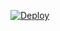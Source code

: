 [![Deploy](https://www.herokucdn.com/deploy/button.png)](https://dashboard.heroku.com/new?template=https://github.com/demoorbug/PASXZ)
